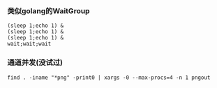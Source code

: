 ### 类似golang的WaitGroup
```
(sleep 1;echo 1) &
(sleep 1;echo 1) &
(sleep 1;echo 1) &
wait;wait;wait

```

### 通道并发(没试过)
```
find . -iname "*png" -print0 | xargs -0 --max-procs=4 -n 1 pngout
```
